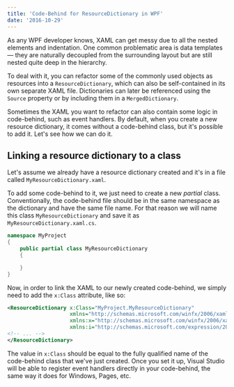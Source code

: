 ```yaml
---
title: 'Code-Behind for ResourceDictionary in WPF'
date: '2016-10-29'
---
```


As any WPF developer knows, XAML can get messy due to all the nested elements and indentation. One common problematic area is data templates — they are naturally decoupled from the surrounding layout but are still nested quite deep in the hierarchy.

To deal with it, you can refactor some of the commonly used objects as resources into a `ResourceDictionary`, which can also be self-contained in its own separate XAML file. Dictionaries can later be referenced using the `Source` property or by including them in a `MergedDictionary`.

Sometimes the XAML you want to refactor can also contain some logic in code-behind, such as event handlers. By default, when you create a new resource dictionary, it comes without a code-behind class, but it's possible to add it. Let's see how we can do it.

## Linking a resource dictionary to a class

Let's assume we already have a resource dictionary created and it's in a file called `MyResourceDictionary.xaml`.

To add some code-behind to it, we just need to create a new _partial_ class. Conventionally, the code-behind file should be in the same namespace as the dictionary and have the same file name. For that reason we will name this class `MyResourceDictionary` and save it as `MyResourceDictionary.xaml.cs`.

```csharp
namespace MyProject
{
    public partial class MyResourceDictionary
    {

    }
}
```

Now, in order to link the XAML to our newly created code-behind, we simply need to add the `x:Class` attribute, like so:

```xml
<ResourceDictionary x:Class="MyProject.MyResourceDictionary"
                    xmlns="http://schemas.microsoft.com/winfx/2006/xaml/presentation"
                    xmlns:x="http://schemas.microsoft.com/winfx/2006/xaml"
                    xmlns:i="http://schemas.microsoft.com/expression/2010/interactivity">
<!-- ... -->
</ResourceDictionary>
```

The value in `x:Class` should be equal to the fully qualified name of the code-behind class that we've just created. Once you set it up, Visual Studio will be able to register event handlers directly in your code-behind, the same way it does for Windows, Pages, etc.
